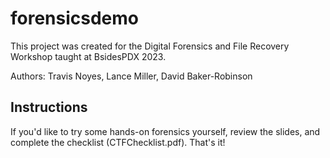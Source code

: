 # forensicsdemo

This project was created for the Digital Forensics and File Recovery Workshop taught at BsidesPDX 2023.

Authors: Travis Noyes, Lance Miller, David Baker-Robinson

## Instructions

If you'd like to try some hands-on forensics yourself, review the slides, and complete the checklist (CTFChecklist.pdf). That's it!
